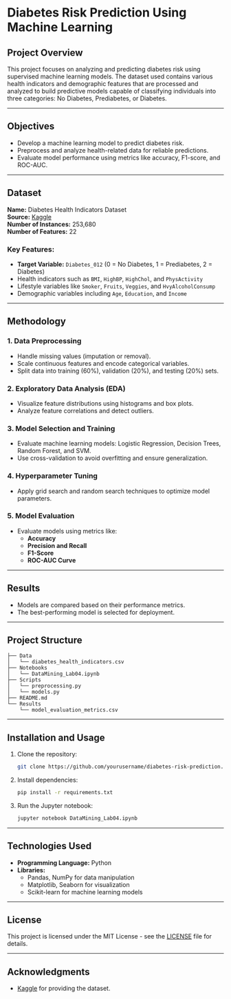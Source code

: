 # Diabetes Risk Prediction Using Machine Learning

## Project Overview
This project focuses on analyzing and predicting diabetes risk using supervised machine learning models. The dataset used contains various health indicators and demographic features that are processed and analyzed to build predictive models capable of classifying individuals into three categories: No Diabetes, Prediabetes, or Diabetes.

---

## Objectives
- Develop a machine learning model to predict diabetes risk.
- Preprocess and analyze health-related data for reliable predictions.
- Evaluate model performance using metrics like accuracy, F1-score, and ROC-AUC.

---

## Dataset
**Name:** Diabetes Health Indicators Dataset  
**Source:** [Kaggle](https://www.kaggle.com/)  
**Number of Instances:** 253,680  
**Number of Features:** 22 

### Key Features:
- **Target Variable:** `Diabetes_012` (0 = No Diabetes, 1 = Prediabetes, 2 = Diabetes)
- Health indicators such as `BMI`, `HighBP`, `HighChol`, and `PhysActivity`
- Lifestyle variables like `Smoker`, `Fruits`, `Veggies`, and `HvyAlcoholConsump`
- Demographic variables including `Age`, `Education`, and `Income`

---

## Methodology
### 1. **Data Preprocessing**
- Handle missing values (imputation or removal).
- Scale continuous features and encode categorical variables.
- Split data into training (60%), validation (20%), and testing (20%) sets.

### 2. **Exploratory Data Analysis (EDA)**
- Visualize feature distributions using histograms and box plots.
- Analyze feature correlations and detect outliers.

### 3. **Model Selection and Training**
- Evaluate machine learning models: Logistic Regression, Decision Trees, Random Forest, and SVM.
- Use cross-validation to avoid overfitting and ensure generalization.

### 4. **Hyperparameter Tuning**
- Apply grid search and random search techniques to optimize model parameters.

### 5. **Model Evaluation**
- Evaluate models using metrics like:
  - **Accuracy**
  - **Precision and Recall**
  - **F1-Score**
  - **ROC-AUC Curve**

---

## Results
- Models are compared based on their performance metrics.
- The best-performing model is selected for deployment.

---

## Project Structure
```
├── Data
│   └── diabetes_health_indicators.csv
├── Notebooks
│   └── DataMining_Lab04.ipynb
├── Scripts
│   └── preprocessing.py
│   └── models.py
├── README.md
└── Results
    └── model_evaluation_metrics.csv
```

---

## Installation and Usage
1. Clone the repository:
   ```bash
   git clone https://github.com/yourusername/diabetes-risk-prediction.git
   ```
2. Install dependencies:
   ```bash
   pip install -r requirements.txt
   ```
3. Run the Jupyter notebook:
   ```bash
   jupyter notebook DataMining_Lab04.ipynb
   ```

---

## Technologies Used
- **Programming Language:** Python
- **Libraries:**
  - Pandas, NumPy for data manipulation
  - Matplotlib, Seaborn for visualization
  - Scikit-learn for machine learning models

---

## License
This project is licensed under the MIT License - see the [LICENSE](LICENSE) file for details.

---

## Acknowledgments
- [Kaggle](https://www.kaggle.com/) for providing the dataset.
